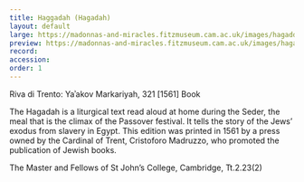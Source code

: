 ```yaml
---
title: Haggadah (Hagadah)
layout: default
large: https://madonnas-and-miracles.fitzmuseum.cam.ac.uk/images/hagaddah.jpeg
preview: https://madonnas-and-miracles.fitzmuseum.cam.ac.uk/images/hagaddah.jpeg
record:
accession:
order: 1
---
```


Riva di Trento: Yaʾakov Markariyah, 321 [1561]
Book

The Hagadah is a liturgical text read aloud at home during the Seder, the meal that is the climax of the Passover festival. It tells the story of the Jews’ exodus from slavery in Egypt. This edition was printed in 1561 by a press owned by the Cardinal of Trent, Cristoforo Madruzzo, who promoted the publication of Jewish books.

The Master and Fellows of St John’s College, Cambridge,
Tt.2.23(2)
